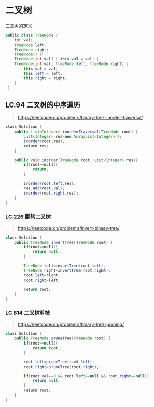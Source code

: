 # 二叉树
二叉树的定义
```java
public class TreeNode {
    int val;
    TreeNode left;
    TreeNode right;
    TreeNode() {}
    TreeNode(int val) { this.val = val; }
    TreeNode(int val, TreeNode left, TreeNode right) {
        this.val = val;
        this.left = left;
        this.right = right;
    }
 }
```
## LC.94 二叉树的中序遍历
> https://leetcode.cn/problems/binary-tree-inorder-traversal/

```java
class Solution {
    public List<Integer> inorderTraversal(TreeNode root) {
        List<Integer> res=new ArrayList<Integer>();
        inorder(root,res);
        return res;
    }

    public void inorder(TreeNode root, List<Integer> res){
        if(root==null){
            return;
        }

        inorder(root.left,res);
        res.add(root.val);
        inorder(root.right,res);
    }
}
```
### LC.226 翻转二叉树
> https://leetcode.cn/problems/invert-binary-tree/
```java
class Solution {
    public TreeNode invertTree(TreeNode root) {
        if(root==null){
            return null;
        }

        TreeNode left=invertTree(root.left);
        TreeNode right=invertTree(root.right);
        root.left=right;
        root.right=left;

        return root;
    }
}
```

### LC.814 二叉树剪枝
> https://leetcode.cn/problems/binary-tree-pruning/
```java
class Solution {
    public TreeNode pruneTree(TreeNode root) {
        if(root==null){
            return root;
        }

        root.left=pruneTree(root.left);
        root.right=pruneTree(root.right);

        if(root.val==0 && root.left==null && root.right==null){
            return null;
        }
        return root;
    }
}
```
